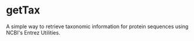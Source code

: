 # getTax
A simple way to retrieve taxonomic information for protein sequences using NCBI's Entrez Utilities.
